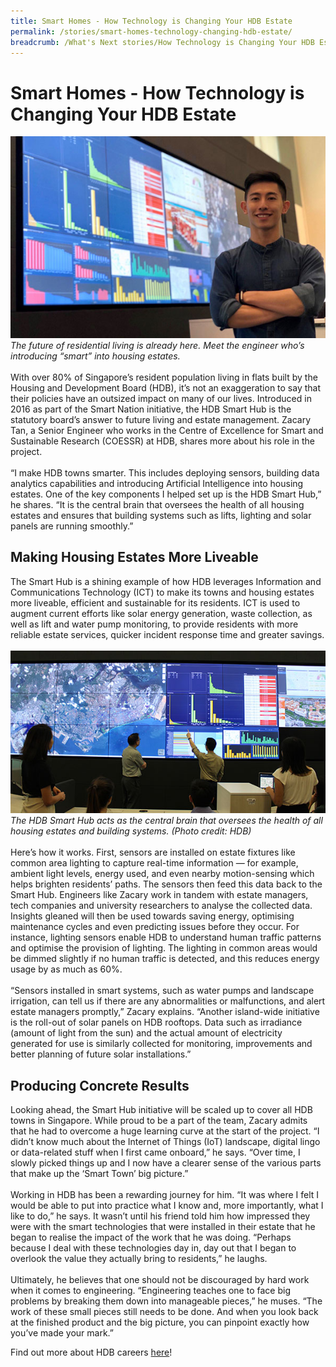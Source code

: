 ```yaml
---
title: Smart Homes - How Technology is Changing Your HDB Estate
permalink: /stories/smart-homes-technology-changing-hdb-estate/
breadcrumb: /What's Next stories/How Technology is Changing Your HDB Estate
---
```

# <b> Smart Homes - How Technology is Changing Your HDB Estate</b>
![HDB](/images/s4.1.jpg)
<br>
*The future of residential living is already here. Meet the engineer who’s introducing “smart” into housing estates.*
<br>
<br>
With over 80% of Singapore’s resident population living in flats built by the Housing and Development Board (HDB), it’s not an exaggeration to say that their policies have an outsized impact on many of our lives. Introduced in 2016 as part of the Smart Nation initiative, the HDB Smart Hub is the statutory board’s answer to future living and estate management. Zacary Tan, a Senior Engineer who works in the Centre of Excellence for Smart and Sustainable Research (COESSR) at HDB, shares more about his role in the project.
<br>
<br>
“I make HDB towns smarter. This includes deploying sensors, building data analytics capabilities and introducing Artificial Intelligence into housing estates. One of the key components I helped set up is the HDB Smart Hub,” he shares. “It is the central brain that oversees the health of all housing estates and ensures that building systems such as lifts, lighting and solar panels are running smoothly.”
<br>

## Making Housing Estates More Liveable
The Smart Hub is a shining example of how HDB leverages Information and Communications Technology (ICT) to make its towns and housing estates more liveable, efficient and sustainable for its residents. ICT is used to augment current efforts like solar energy generation, waste collection, as well as lift and water pump monitoring, to provide residents with more reliable estate services, quicker incident response time and greater savings.
<br>
<br>
![HDB](/images/s4.2.jpg)
*The HDB Smart Hub acts as the central brain that oversees the health of all housing estates and building systems. (Photo credit: HDB)*
<br>
<br>
Here’s how it works. First, sensors are installed on estate fixtures like common area lighting to capture real-time information — for example, ambient light levels, energy used, and even nearby motion-sensing which helps brighten residents’ paths. The sensors then feed this data back to the Smart Hub. Engineers like Zacary work in tandem with estate managers, tech companies and university researchers to analyse the collected data. Insights gleaned will then be used towards saving energy, optimising maintenance cycles and even predicting issues before they occur. For instance, lighting sensors enable HDB to understand human traffic patterns and optimise the provision of lighting. The lighting in common areas would be dimmed slightly if no human traffic is detected, and this reduces energy usage by as much as 60%.
<br>
<br>
“Sensors installed in smart systems, such as water pumps and landscape irrigation, can tell us if there are any abnormalities or malfunctions, and alert estate managers promptly,” Zacary explains. “Another island-wide initiative is the roll-out of solar panels on HDB rooftops. Data such as irradiance (amount of light from the sun) and the actual amount of electricity generated for use is similarly collected for monitoring, improvements and better planning of future solar installations.”
<br>

## Producing Concrete Results
Looking ahead, the Smart Hub initiative will be scaled up to cover all HDB towns in Singapore. While proud to be a part of the team, Zacary admits that he had to overcome a huge learning curve at the start of the project. “I didn’t know much about the Internet of Things (IoT) landscape, digital lingo or data-related stuff when I first came onboard,” he says. “Over time, I slowly picked things up and I now have a clearer sense of the various parts that make up the ‘Smart Town’ big picture.”
<br>
<br>
Working in HDB has been a rewarding journey for him. “It was where I felt I would be able to put into practice what I know and, more importantly, what I like to do,” he says. It wasn’t until his friend told him how impressed they were with the smart technologies that were installed in their estate that he began to realise the impact of the work that he was doing. “Perhaps because I deal with these technologies day in, day out that I began to overlook the value they actually bring to residents,” he laughs.
<br>
<br>
Ultimately, he believes that one should not be discouraged by hard work when it comes to engineering. “Engineering teaches one to face big problems by breaking them down into manageable pieces,” he muses. “The work of these small pieces still needs to be done. And when you look back at the finished product and the big picture, you can pinpoint exactly how you’ve made your mark.”

Find out more about HDB careers [here](http://careers.pageuppeople.com/688/cwlive/en/filter/?=&search-keyword=&brand=housing%20and%20development%20board&job-mail-subscribe-privacy=agree)!